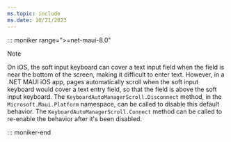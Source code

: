 ```yaml
---
ms.topic: include
ms.date: 10/21/2023
---
```


::: moniker range=">=net-maui-8.0"

> [!NOTE]
> On iOS, the soft input keyboard can cover a text input field when the field is near the bottom of the screen, making it difficult to enter text. However, in a .NET MAUI iOS app, pages automatically scroll when the soft input keyboard would cover a text entry field, so that the field is above the soft input keyboard. The `KeyboardAutoManagerScroll.Disconnect` method, in the `Microsoft.Maui.Platform` namespace, can be called to disable this default behavior. The `KeyboardAutoManagerScroll.Connect` method can be called to re-enable the behavior after it's been disabled.

::: moniker-end
